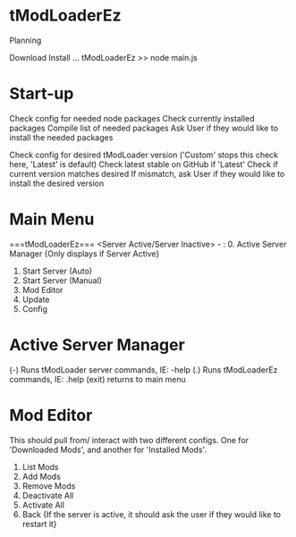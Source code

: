 # tModLoaderEz

Planning





Download
Install
...
tModLoaderEz >> node main.js



# Start-up

Check config for needed node packages
Check currently installed packages
Compile list of needed packages
Ask User if they would like to install the needed packages

Check config for desired tModLoader version ('Custom' stops this check here, 'Latest' is default)
Check latest stable on GitHub if 'Latest'
Check if current version matches desired
If mismatch, ask User if they would like to install the desired version



# Main Menu


===tModLoaderEz===
<Server Active/Server Inactive> - <Public-IP>:<Port>
0. Active Server Manager {Only displays if Server Active}
1. Start Server (Auto)
2. Start Server (Manual)
3. Mod Editor
4. Update
5. Config



# Active Server Manager

(-) Runs tModLoader server commands, IE: -help
(.) Runs tModLoaderEz commands, IE: .help
(exit) returns to main menu



# Mod Editor
This should pull from/ interact with two different configs.  One for 'Downloaded Mods', and another for 'Installed Mods'.

1. List Mods
2. Add Mods
3. Remove Mods
4. Deactivate All
5. Activate All
6. Back {If the server is active, it should ask the user if they would like to restart it}
